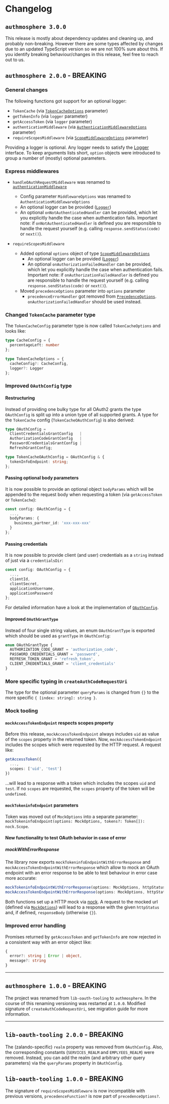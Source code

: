 # Changelog

## `authmosphere 3.0.0`

This release is mostly about dependency updates and cleaning up, and probably non-breaking. However there are some types affected by changes due to an updated TypeScript version so we are not 100% sure about this. If you identify breaking behaviour/changes in this release, feel free to reach out to us.

## `authmosphere 2.0.0` - **BREAKING**

### General changes

The following functions got support for an optional logger:

* `TokenCache` (via [`TokenCacheOptions`](./src/types/TokenCacheConfig.ts) parameter)
* `getTokenInfo` (via `logger` parameter)
* `getAccessToken` (via `logger` parameter)
* `authenticationMiddleware` (via [`AuthenticationMiddlewareOptions`](./src/types/AuthenticationMiddlewareOptions.ts) parameter)
* `requireScopesMiddleware` (via [`ScopeMiddlewareOptions`](./src/types/ScopeMiddlewareOptions.ts) parameter)

Providing a logger is optional. Any logger needs to satisfy the [Logger](./src/types/Logger.ts) interface.
To keep arguments lists short, `option` objects were introduced to group a number of (mostly) optional parameters.

### Express middlewares

* `handleOAuthRequestMiddleware` was renamed to [`authenticationMiddleware`](./src/express-tooling.ts)
  * Config parameter `MiddlewareOptions` was renamed to `AuthenticationMiddlewareOptions`
  * An optional logger can be provided ([`Logger`](./src/types/Logger.ts))
  * An optional `onNotAuthenticatedHandler` can be provided, which let you explicitly handle the case when authentication fails. Important note: if `onNotAuthenticatedHandler` is defined you are responsible to handle the request yourself (e.g. calling `response.sendStatus(code)` or `next()`).

* `requireScopesMiddleware`
  * Added optional `options` object of type [`ScopeMiddlewareOptions`](./src/types/ScopeMiddlewareOptions.ts)
    * An optional logger can be provided ([`Logger`](./src/types/Logger.ts))
    * An optional `onAuthorizationFailedHandler` can be provided, which let you explicitly handle the case when authentication fails. Important note: if `onAuthorizationFailedHandler` is defined you are responsible to handle the request yourself (e.g. calling `response.sendStatus(code)` or `next()`).
  * Moved `precedenceOptions` parameter into `options` parameter
    * `precedenceErrorHandler` got removed from [`PrecedenceOptions`](./src/types/Precedence.ts). `onAuthorizationFailedHandler` should be used instead.

### Changed `TokenCache` parameter type

The `TokenCacheConfig` parameter type is now called `TokenCacheOptions` and looks like:

```ts
type CacheConfig = {
  percentageLeft: number
};

type TokenCacheOptions = {
  cacheConfig?: CacheConfig,
  logger?: Logger
};
```

### Improved `OAuthConfig` type

#### Restructuring

Instead of providing one bulky type for all OAuth2 grants the type `OAuthConfig` is split up into a union type of all supported grants. A type for the `TokenCache` config (`TokenCacheOAuthConfig`) is also derived:

```ts
type OAuthConfig =
  ClientCredentialsGrantConfig   |
  AuthorizationCodeGrantConfig   |
  PasswordCredentialsGrantConfig |
  RefreshGrantConfig;

type TokenCacheOAuthConfig = OAuthConfig & {
  tokenInfoEndpoint: string;
};
```

#### Passing optional body parameters

It is now possible to provide an optional object `bodyParams` which will be appended to the request body when requesting a token (via `getAccessToken` or `TokenCache`):

```ts
const config: OAuthConfig = {
  ...,
  bodyParams: {
    business_partner_id: 'xxx-xxx-xxx'
  }
};
```

#### Passing credentials

It is now possible to provide client (and user) credentials as a `string` instead of just via a `credentialsDir`:

```ts
const config: OAuthConfig = {
  ...,
  clientId,
  clientSecret,
  applicationUsername,
  applicationPassword
};
```

For detailed information have a look at the implementation of [`OAuthConfig`](./src/types/OAuthConfig.ts).

#### Improved `OAuthGrantType`

Instead of four single string values, an enum `OAuthGrantType` is exported which should be used as `grantType` in `OAuthConfig`:

```ts
enum OAuthGrantType {
  AUTHORIZATION_CODE_GRANT = 'authorization_code',
  PASSWORD_CREDENTIALS_GRANT = 'password',
  REFRESH_TOKEN_GRANT = 'refresh_token',
  CLIENT_CREDENTIALS_GRANT = 'client_credentials'
}
```

### More specific typing in `createAuthCodeRequestUri`

The type for the optional parameter `queryParams` is changed from `{}` to the more specific `{ [index: string]: string }`.

### Mock tooling

#### `mockAccessTokenEndpoint` respects scopes property

Before this release, `mockAccessTokenEndpoint` always includes `uid` as value of the `scopes` property in the returned token. Now, `mockAccessTokenEndpoint` includes the scopes which were requested by the HTTP request. A request like:

```ts
getAccessToken({
  ...,
  scopes: ['uid', 'test']
})
```

...will lead to a response with a token which includes the scopes `uid` and `test`. If no `scopes` are requested, the `scopes` property of the token will be `undefined`.

#### `mockTokeninfoEndpoint` parameters

Token was moved out of `MockOptions` into a separate parameter: `mockTokeninfoEndpoint(options: MockOptions, tokens?: Token[]): nock.Scope`.

#### New functionality to test OAuth behavior in case of error

##### mockWithErrorResponse

The library now exports `mockTokeninfoEndpointWithErrorResponse` and `mockAccessTokenEndpointWithErrorResponse` which allow to mock an OAuth endpoint with an error response to be able to test behaviour in error case more accurate:

```ts
mockTokeninfoEndpointWithErrorResponse(options: MockOptions, httpStatus: number, responseBody?: object): void
mockAccessTokenEndpointWithErrorResponse(options: MockOptions, httpStatus: number, responseBody?: object): void
```

Both functions set up a HTTP mock via [nock](https://github.com/node-nock/nock). A request to the mocked url (defined via [`MockOptions`](./src/types/MockOptions.ts)) will lead to a response with the given `httpStatus` and, if defined, `responseBody` (otherwise `{}`).


### Improved error handling

Promises returned by `getAccessToken` and `getTokenInfo` are now rejected in a consistent way with an error object like:

```ts
{
  error?: string | Error | object,
  message?: string
}
```

---

## `authmosphere 1.0.0` - **BREAKING**

The project was renamed from `lib-oauth-tooling` to `authmosphere`. In the course of this renaming versioning was restarted at `1.0.0`.
Modified signature of `createAuthCodeRequestUri`, see migration guide for more information.

---

## `lib-oauth-tooling 2.0.0` - **BREAKING**

The (zalando-specific) `realm` property was removed from `OAuthConfig`. Also, the corresponding constants (`SERVICES_REALM` and `EMPLYEES_REALM`) were removed. Instead, you can add the realm (and arbitrary other query parameters) via the `queryParams` property in `OAuthConfig`.

## `lib-oauth-tooling 1.0.0` - **BREAKING**

The signature of `requireScopesMiddleware` is now incompatible with previous versions, `precedenceFunction?` is now part of `precedenceOptions?`.
